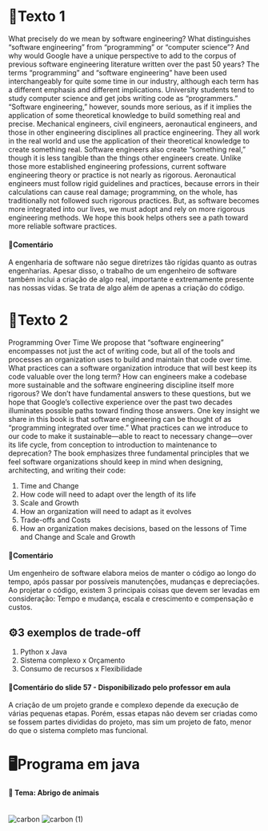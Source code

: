 # 📝Texto 1

What precisely do we mean by software engineering? What distinguishes “software engineering” from “programming” or “computer science”? And why would Google have a unique perspective to add to the corpus of previous software engineering literature written over the past 50 years?
The terms “programming” and “software engineering” have been used interchangeably for quite some time in our industry, although each term has a different emphasis and different implications. University students tend to study computer science and get jobs writing code as “programmers.”
“Software engineering,” however, sounds more serious, as if it implies the application of some theoretical knowledge to build something real and precise. Mechanical engineers, civil engineers, aeronautical engineers, and those in other engineering disciplines all practice engineering. They all work in the real world and use the application of their theoretical knowledge to create something real. Software engineers also create “something real,” though it is less tangible than the things other engineers create.
Unlike those more established engineering professions, current software engineering theory or practice is not nearly as rigorous. Aeronautical engineers must follow rigid guidelines and practices, because errors in their calculations can cause real damage; programming, on the whole, has traditionally not followed such rigorous practices. But, as software becomes more integrated into our lives, we must adopt and rely on more rigorous engineering methods. We hope this book helps others see a path toward more reliable software practices.

#### 💬Comentário

A engenharia de software não segue diretrizes tão rígidas quanto as outras engenharias. Apesar disso, o trabalho de um engenheiro de software também inclui a criação de algo real, importante e extremamente presente nas nossas vidas. Se trata
de algo além de apenas a criação do código.

# 📝Texto 2

Programming Over Time
We propose that “software engineering” encompasses not just the act of writing code, but all of the tools and processes an organization uses to build and maintain that code over time. What practices can a software organization introduce that will best keep its code valuable over the long term? How can engineers make a codebase more sustainable and the software engineering discipline itself more rigorous? We don’t have fundamental answers to these questions, but we hope that Google’s collective experience over the past two decades illuminates possible paths toward finding those answers.
One key insight we share in this book is that software engineering can be thought of as “programming integrated over time.” What practices can we introduce to our code to make it sustainable—able to react to necessary change—over its life cycle, from conception to introduction to maintenance to deprecation?
The book emphasizes three fundamental principles that we feel software organizations should keep in mind when designing, architecting, and writing their code:
<ol>
<li>Time and Change</li>
<li>How code will need to adapt over the length of its life</li>
<li>Scale and Growth</li>
<li>How an organization will need to adapt as it evolves</li>
<li>Trade-offs and Costs</li>
<li>How an organization makes decisions, based on the lessons of Time and Change and Scale and Growth</li>
</ol>

#### 💬Comentário

Um engenheiro de software elabora meios de manter o código ao longo do tempo, após passar por possíveis manutenções, mudanças e depreciações. Ao projetar o código, existem 3 principais coisas que devem ser levadas em consideração:
Tempo e mudança, escala e crescimento e compensação e custos.

## ⚙️3 exemplos de trade-off

<ol>
 <li>Python x Java</li>
 <li>Sistema complexo x Orçamento</li>
 <li>Consumo de recursos x Flexibilidade</li>
</ol> 

#### 💬Comentário do slide 57 - Disponibilizado pelo professor em aula

A criação de um projeto grande e complexo depende da execução de várias pequenas etapas. Porém, essas etapas não devem ser criadas como se fossem partes divididas do projeto, mas sim um projeto de fato, menor do que o sistema completo mas funcional.

# 🖥️Programa em java
#### 🐾 Tema: Abrigo de animais <br><br>

![carbon](https://github.com/user-attachments/assets/2d60f258-f1a2-4615-a7ae-e633a3bfbef4)
![carbon (1)](https://github.com/user-attachments/assets/8ef7b623-3441-4901-bd36-34be684e06fe)
